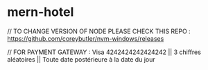 # mern-hotel





// TO CHANGE VERSION OF NODE PLEASE CHECK THIS REPO : https://github.com/coreybutler/nvm-windows/releases




// FOR PAYMENT GATEWAY : Visa	4242424242424242 || 3 chiffres aléatoires || Toute date postérieure à la date du jour
